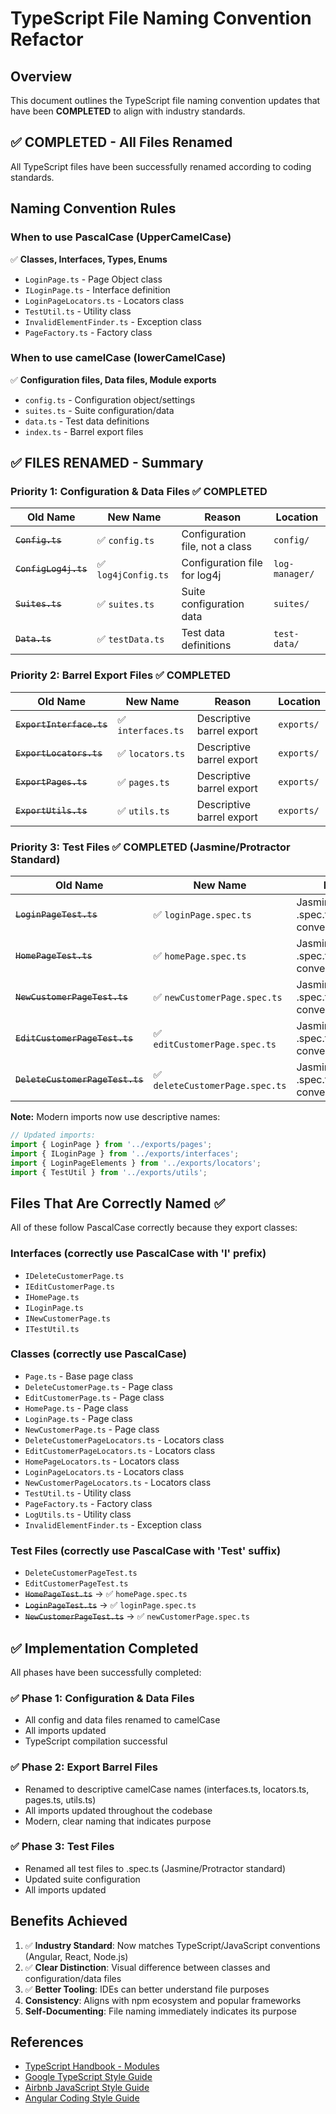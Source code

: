 # TypeScript File Naming Convention Refactor

## Overview

This document outlines the TypeScript file naming convention updates that have been **COMPLETED** to align with industry standards.

## ✅ COMPLETED - All Files Renamed

All TypeScript files have been successfully renamed according to coding standards.

## Naming Convention Rules

### When to use PascalCase (UpperCamelCase)
✅ **Classes, Interfaces, Types, Enums**
- `LoginPage.ts` - Page Object class
- `ILoginPage.ts` - Interface definition
- `LoginPageLocators.ts` - Locators class
- `TestUtil.ts` - Utility class
- `InvalidElementFinder.ts` - Exception class
- `PageFactory.ts` - Factory class

### When to use camelCase (lowerCamelCase)
✅ **Configuration files, Data files, Module exports**
- `config.ts` - Configuration object/settings
- `suites.ts` - Suite configuration/data
- `data.ts` - Test data definitions
- `index.ts` - Barrel export files

## ✅ FILES RENAMED - Summary

### Priority 1: Configuration & Data Files ✅ COMPLETED

| Old Name | New Name | Reason | Location |
|-------------|----------|--------|----------|
| ~~`Config.ts`~~ | ✅ `config.ts` | Configuration file, not a class | `config/` |
| ~~`ConfigLog4j.ts`~~ | ✅ `log4jConfig.ts` | Configuration file for log4j | `log-manager/` |
| ~~`Suites.ts`~~ | ✅ `suites.ts` | Suite configuration data | `suites/` |
| ~~`Data.ts`~~ | ✅ `testData.ts` | Test data definitions | `test-data/` |

### Priority 2: Barrel Export Files ✅ COMPLETED

| Old Name | New Name | Reason | Location |
|-------------|----------|--------|----------|
| ~~`ExportInterface.ts`~~ | ✅ `interfaces.ts` | Descriptive barrel export | `exports/` |
| ~~`ExportLocators.ts`~~ | ✅ `locators.ts` | Descriptive barrel export | `exports/` |
| ~~`ExportPages.ts`~~ | ✅ `pages.ts` | Descriptive barrel export | `exports/` |
| ~~`ExportUtils.ts`~~ | ✅ `utils.ts` | Descriptive barrel export | `exports/` |

### Priority 3: Test Files ✅ COMPLETED (Jasmine/Protractor Standard)

| Old Name | New Name | Reason | Location |
|-------------|----------|--------|----------|
| ~~`LoginPageTest.ts`~~ | ✅ `loginPage.spec.ts` | Jasmine/Protractor .spec.ts convention | `test-cases/` |
| ~~`HomePageTest.ts`~~ | ✅ `homePage.spec.ts` | Jasmine/Protractor .spec.ts convention | `test-cases/` |
| ~~`NewCustomerPageTest.ts`~~ | ✅ `newCustomerPage.spec.ts` | Jasmine/Protractor .spec.ts convention | `test-cases/` |
| ~~`EditCustomerPageTest.ts`~~ | ✅ `editCustomerPage.spec.ts` | Jasmine/Protractor .spec.ts convention | `test-cases/` |
| ~~`DeleteCustomerPageTest.ts`~~ | ✅ `deleteCustomerPage.spec.ts` | Jasmine/Protractor .spec.ts convention | `test-cases/` |

**Note:** Modern imports now use descriptive names:
```typescript
// Updated imports:
import { LoginPage } from '../exports/pages';
import { ILoginPage } from '../exports/interfaces';
import { LoginPageElements } from '../exports/locators';
import { TestUtil } from '../exports/utils';
```

## Files That Are Correctly Named ✅

All of these follow PascalCase correctly because they export classes:

### Interfaces (correctly use PascalCase with 'I' prefix)
- `IDeleteCustomerPage.ts`
- `IEditCustomerPage.ts`
- `IHomePage.ts`
- `ILoginPage.ts`
- `INewCustomerPage.ts`
- `ITestUtil.ts`

### Classes (correctly use PascalCase)
- `Page.ts` - Base page class
- `DeleteCustomerPage.ts` - Page class
- `EditCustomerPage.ts` - Page class
- `HomePage.ts` - Page class
- `LoginPage.ts` - Page class
- `NewCustomerPage.ts` - Page class
- `DeleteCustomerPageLocators.ts` - Locators class
- `EditCustomerPageLocators.ts` - Locators class
- `HomePageLocators.ts` - Locators class
- `LoginPageLocators.ts` - Locators class
- `NewCustomerPageLocators.ts` - Locators class
- `TestUtil.ts` - Utility class
- `PageFactory.ts` - Factory class
- `LogUtils.ts` - Utility class
- `InvalidElementFinder.ts` - Exception class

### Test Files (correctly use PascalCase with 'Test' suffix)
- `DeleteCustomerPageTest.ts`
- `EditCustomerPageTest.ts`
- ~~`HomePageTest.ts`~~ → ✅ `homePage.spec.ts`
- ~~`LoginPageTest.ts`~~ → ✅ `loginPage.spec.ts`
- ~~`NewCustomerPageTest.ts`~~ → ✅ `newCustomerPage.spec.ts`

## ✅ Implementation Completed

All phases have been successfully completed:

### ✅ Phase 1: Configuration & Data Files
- All config and data files renamed to camelCase
- All imports updated
- TypeScript compilation successful

### ✅ Phase 2: Export Barrel Files
- Renamed to descriptive camelCase names (interfaces.ts, locators.ts, pages.ts, utils.ts)
- All imports updated throughout the codebase
- Modern, clear naming that indicates purpose

### ✅ Phase 3: Test Files
- Renamed all test files to .spec.ts (Jasmine/Protractor standard)
- Updated suite configuration
- All imports updated

## Benefits Achieved

1. ✅ **Industry Standard**: Now matches TypeScript/JavaScript conventions (Angular, React, Node.js)
2. ✅ **Clear Distinction**: Visual difference between classes and configuration/data files
3. ✅ **Better Tooling**: IDEs can better understand file purposes
4. **Consistency**: Aligns with npm ecosystem and popular frameworks
5. **Self-Documenting**: File naming immediately indicates its purpose

## References

- [TypeScript Handbook - Modules](https://www.typescriptlang.org/docs/handbook/modules.html)
- [Google TypeScript Style Guide](https://google.github.io/styleguide/tsguide.html)
- [Airbnb JavaScript Style Guide](https://github.com/airbnb/javascript)
- [Angular Coding Style Guide](https://angular.io/guide/styleguide)
